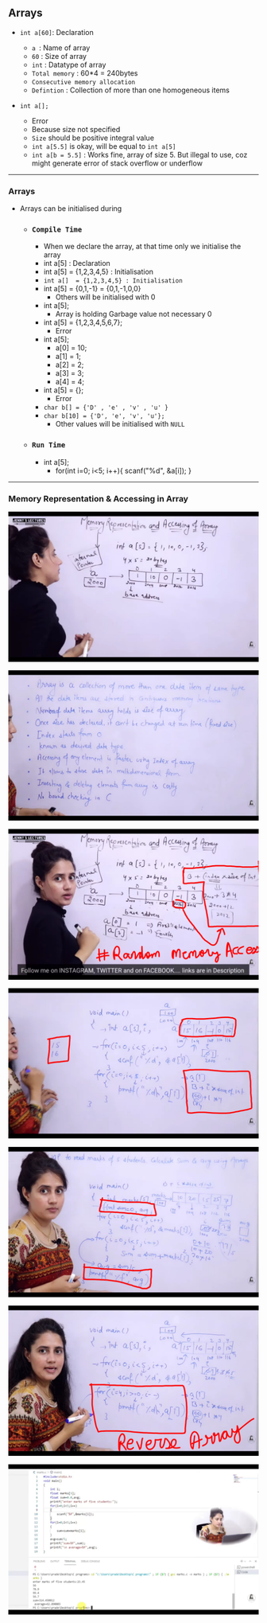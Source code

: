 ## Arrays

- `int a[60]`: Declaration
    - `a `: Name of array 
    - `60` : Size of array
    - `int` : Datatype of array
    - `Total memory` : 60*4 = 240bytes
    - `Consecutive memory allocation`
    - `Defintion` : Collection of more than one homogeneous items

- `int a[]; `
    - Error
    - Because size not specified
    - `Size` should be positive integral value
    - `int a[5.5]` is okay, will be equal to `int a[5]`
    - `int a[b = 5.5]` : Works fine, array of size 5. But illegal to use, coz might generate error of stack overflow or underflow

---

### Arrays
- Arrays can be initialised during
    - ### `Compile Time`
        - When we declare the array, at that time only we initialise the array
        - int a[5] : Declaration
        - int a[5] = {1,2,3,4,5} : Initialisation
        - `int a[]  = {1,2,3,4,5} : Initialisation `
        - int a[5] = {0,1,-1} = {0,1,-1,0,0}
            - Others will be initialised with 0
        - int a[5]; 
            - Array is holding Garbage value not necessary 0
        - int a[5] = {1,2,3,4,5,6,7};
            - Error
        - int a[5];
            - a[0] = 10;
            - a[1] = 1;
            - a[2] = 2;
            - a[3] = 3;
            - a[4] = 4;
        - int a[5] = {};
            - Error
        - `char b[] = {'D' , 'e' , 'v' , 'u' }`
        - `char b[10] = {'D', 'e', 'v', 'u'};`
            - Other values will be initialised with `NULL` 
        
    - ### `Run Time`
        - int a[5];
            - for(int i=0; i<5; i++){
                scanf("%d", &a[i]);
            }

---

### Memory Representation & Accessing in Array

![Alt text](<Screenshot_2023-09-10-10-00-09-95_f9ee0578fe1cc94de7482bd41accb329 (1).jpg>)

![Alt text](Screenshot_2023-09-10-10-24-37-20_f9ee0578fe1cc94de7482bd41accb329.jpg)
    
![Alt text](<Screenshot_2023-09-10-10-05-00-30_f9ee0578fe1cc94de7482bd41accb329 (1).jpg>)

![Alt text](Screenshot_2023-09-10-10-45-29-62_f9ee0578fe1cc94de7482bd41accb329.jpg)

![Alt text](Screenshot_2023-09-10-12-17-15-52_f9ee0578fe1cc94de7482bd41accb329.jpg)

![Alt text](Screenshot_2023-09-10-10-48-47-75_f9ee0578fe1cc94de7482bd41accb329.jpg)

![Alt text](Screenshot_2023-09-10-12-21-56-31_f9ee0578fe1cc94de7482bd41accb329.jpg)